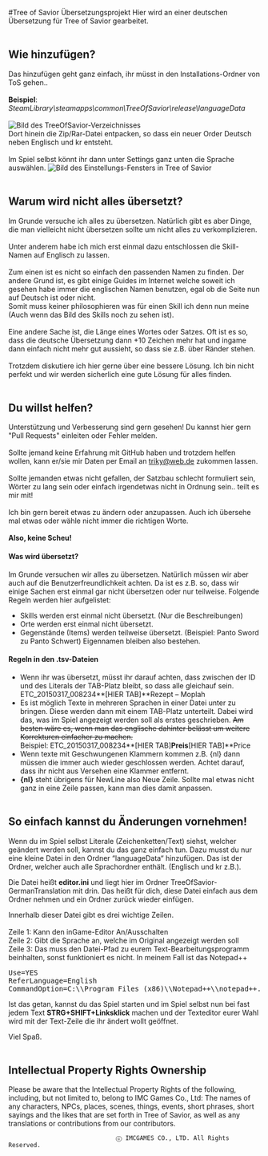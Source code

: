 #Tree of Savior Übersetzungsprojekt
Hier wird an einer deutschen Übersetzung für Tree of Savior gearbeitet.
<br><br>
## Wie hinzufügen?
Das hinzufügen geht ganz einfach, ihr müsst in den Installations-Ordner von ToS gehen..
<br><br>
<b>Beispiel</b>:<br>
<i>SteamLibrary\steamapps\common\TreeOfSavior\release\languageData</i>
<br><br>
<img src="http://images.akamai.steamusercontent.com/ugc/287477208212554149/E5FF5D7FFD99F8E035A5A6336B698A54DCA40F46/" alt="Bild des TreeOfSavior-Verzeichnisses">
<br>
Dort hinein die Zip/Rar-Datei entpacken, so dass ein neuer Order Deutsch neben Englisch und kr entsteht.
<br><br>
Im Spiel selbst könnt ihr dann unter Settings ganz unten die Sprache auswählen.
<img src="http://images.akamai.steamusercontent.com/ugc/287477208212568392/5D8063ADB970C2468368B384F51EF82A1A92FD5E/" alt="Bild des Einstellungs-Fensters in Tree of Savior">
<br><br>

## Warum wird nicht alles übersetzt?
Im Grunde versuche ich alles zu übersetzen. Natürlich gibt es aber Dinge, die man vielleicht nicht übersetzen sollte um nicht alles zu verkomplizieren.
<br><br>
Unter anderem habe ich mich erst einmal dazu entschlossen die Skill-Namen auf Englisch zu lassen.
<br><br>
Zum einen ist es nicht so einfach den passenden Namen zu finden. Der andere Grund ist, es gibt einige Guides im Internet welche soweit ich gesehen habe immer die englischen Namen benutzen, egal ob die Seite nun auf Deutsch ist oder nicht.
<br>
Somit muss keiner philosophieren was für einen Skill ich denn nun meine (Auch wenn das Bild des Skills noch zu sehen ist).
<br><br>
Eine andere Sache ist, die Länge eines Wortes oder Satzes. Oft ist es so, dass die deutsche Übersetzung dann +10 Zeichen mehr hat und ingame dann einfach nicht mehr gut aussieht, so dass sie z.B. über Ränder stehen.
<br><br>
Trotzdem diskutiere ich hier gerne über eine bessere Lösung. Ich bin nicht perfekt und wir werden sicherlich eine gute Lösung für alles finden.
<br><br>

## Du willst helfen?
Unterstützung und Verbesserung sind gern gesehen!
Du kannst hier gern "Pull Requests" einleiten oder Fehler melden.<br><br>
Sollte jemand keine Erfahrung mit GitHub haben und trotzdem helfen wollen, kann er/sie mir Daten per Email an triky@web.de zukommen lassen.
<br><br>
Sollte jemanden etwas nicht gefallen, der Satzbau schlecht formuliert sein, Wörter zu lang sein oder einfach irgendetwas nicht in Ordnung sein.. teilt es mir mit!
<br><br>
Ich bin gern bereit etwas zu ändern oder anzupassen. Auch ich übersehe mal etwas oder wähle nicht immer die richtigen Worte. 
<br><br>
<strong>Also, keine Scheu!</strong>
<br>
#### Was wird übersetzt? ####
Im Grunde versuchen wir alles zu übersetzen. Natürlich müssen wir aber auch auf die Benutzerfreundlichkeit achten.
Da ist es z.B. so, dass wir einige Sachen erst einmal gar nicht übersetzen oder nur teilweise. Folgende Regeln werden hier aufgelistet:
* Skills werden erst einmal nicht übersetzt. (Nur die Beschreibungen)
* Orte werden erst einmal nicht übersetzt.
* Gegenstände (Items) werden teilweise übersetzt. (Beispiel: Panto Sword zu Panto Schwert) Eigennamen bleiben also bestehen.

#### Regeln in den .tsv-Dateien ####
* Wenn ihr was übersetzt, müsst ihr darauf achten, dass zwischen der ID und des Literals der TAB-Platz bleibt, so dass alle gleichauf sein. ETC_20150317_008234**[HIER TAB]**Rezept – Moplah
* Es ist möglich Texte in mehreren Sprachen in einer Datei unter zu bringen. Diese werden dann mit einem TAB-Platz unterteilt. Dabei wird das, was im Spiel angezeigt werden soll als erstes geschrieben. ~~Am besten wäre es, wenn man das englische dahinter belässt um weitere Korrekturen einfacher zu machen.~~<br>Beispiel: ETC_20150317_008234**[HIER TAB]**Preis**[HIER TAB]**Price
* Wenn texte mit Geschwungenen Klammern kommen z.B. {nl} dann müssen die immer auch wieder geschlossen werden. Achtet darauf, dass ihr nicht aus Versehen eine Klammer entfernt.
* __{nl}__ steht übrigens für NewLine also Neue Zeile. Sollte mal etwas nicht ganz in eine Zeile passen, kann man dies damit anpassen.
<br><br>

## So einfach kannst du Änderungen vornehmen!
Wenn du im Spiel selbst Literale (Zeichenketten/Text) siehst, welcher geändert werden soll, kannst du das ganz einfach tun. Dazu musst du nur eine kleine Datei in den Ordner “languageData“ hinzufügen. Das ist der Ordner, welcher auch alle Sprachordner enthält. (Englisch und kr z.B.).

Die Datei heißt <strong>editor.ini</strong> und liegt hier im Ordner TreeOfSavior-GermanTranslation mit drin. Das heißt für dich, diese Datei einfach aus dem Ordner nehmen und ein Ordner zurück wieder einfügen.

Innerhalb dieser Datei gibt es drei wichtige Zeilen.<br><br>
Zeile 1: Kann den inGame-Editor An/Ausschalten<br>
Zeile 2: Gibt die Sprache an, welche im Original angezeigt werden soll<br>
Zeile 3: Das muss den Datei-Pfad zu eurem Text-Bearbeitungsprogramm beinhalten, sonst funktioniert es nicht. In meinem Fall ist das Notepad++
<pre>Use=YES
ReferLanguage=English
CommandOption=C:\\Program Files (x86)\\Notepad++\\notepad++.exe "[Path]" -n[Line]</pre>

Ist das getan, kannst du das Spiel starten und im Spiel selbst nun bei fast jedem Text <strong>STRG+SHIFT+Linksklick</strong> machen und der Texteditor eurer Wahl wird mit der Text-Zeile die ihr ändert wollt geöffnet.

Viel Spaß.
<br><br>

## Intellectual Property Rights Ownership
Please be aware that the Intellectual Property Rights of the following, including, but not limited to, belong to IMC Games Co., Ltd: The names of any characters, NPCs, places, scenes, things, events, short phrases, short sayings and the likes that are set forth in Tree of Savior, as well as any translations or contributions from our contributors.

                                  ⓒ IMCGAMES CO., LTD. All Rights Reserved.
